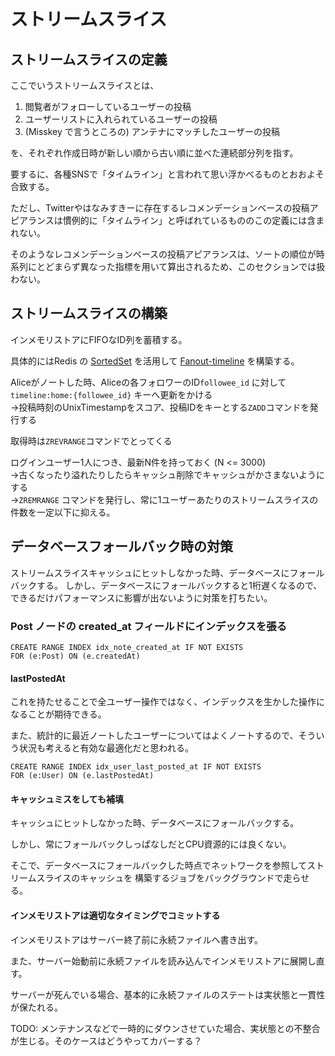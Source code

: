 # ストリームスライス

## ストリームスライスの定義

ここでいうストリームスライスとは、

1. 閲覧者がフォローしているユーザーの投稿
2. ユーザーリストに入れられているユーザーの投稿
3. (Misskey で言うところの) アンテナにマッチしたユーザーの投稿

を、それぞれ作成日時が新しい順から古い順に並べた連続部分列を指す。

要するに、各種SNSで「タイムライン」と言われて思い浮かべるものとおおよそ合致する。

ただし、Twitterやはなみすきーに存在するレコメンデーションベースの投稿アピアランスは慣例的に「タイムライン」と呼ばれているもののこの定義には含まれない。

そのようなレコメンデーションベースの投稿アピアランスは、ソートの順位が時系列にとどまらず異なった指標を用いて算出されるため、このセクションでは扱わない。

## ストリームスライスの構築

インメモリストアにFIFOなID列を蓄積する。

具体的にはRedis の [SortedSet] を活用して [Fanout-timeline] を構築する。

[SortedSet]: https://valkey.io/topics/sorted-sets/
[Fanout-timeline]: https://www.infoq.com/presentations/Twitter-Timeline-Scalability/

Aliceがノートした時、Aliceの各フォロワーのID`followee_id` に対して `timeline:home:{followee_id}` キーへ更新をかける \
→投稿時刻のUnixTimestampをスコア、投稿IDをキーとする`ZADD`コマンドを発行する

取得時は`ZREVRANGE`コマンドでとってくる

ログインユーザー1人につき、最新N件を持っておく (N <= 3000) \
→古くなったり溢れたりしたらキャッシュ削除でキャッシュがかさまないようにする \
→`ZREMRANGE` コマンドを発行し、常に1ユーザーあたりのストリームスライスの件数を一定以下に抑える。

## データベースフォールバック時の対策

ストリームスライスキャッシュにヒットしなかった時、データベースにフォールバックする。
しかし、データベースにフォールバックすると1桁遅くなるので、できるだけパフォーマンスに影響が出ないように対策を打ちたい。

### Post ノードの created_at フィールドにインデックスを張る

```cypher
CREATE RANGE INDEX idx_note_created_at IF NOT EXISTS
FOR (e:Post) ON (e.createdAt)
```

#### lastPostedAt
これを持たせることで全ユーザー操作ではなく、インデックスを生かした操作になることが期待できる。

また、統計的に最近ノートしたユーザーについてはよくノートするので、そういう状況も考えると有効な最適化だと思われる。

```cypher
CREATE RANGE INDEX idx_user_last_posted_at IF NOT EXISTS
FOR (e:User) ON (e.lastPostedAt)
```

#### キャッシュミスをしても補填

キャッシュにヒットしなかった時、データベースにフォールバックする。

しかし、常にフォールバックしっぱなしだとCPU資源的には良くない。

そこで、データベースにフォールバックした時点でネットワークを参照してストリームスライスのキャッシュを
構築するジョブをバックグラウンドで走らせる。

#### インメモリストアは適切なタイミングでコミットする

インメモリストアはサーバー終了前に永続ファイルへ書き出す。

また、サーバー始動前に永続ファイルを読み込んでインメモリストアに展開し直す。

サーバーが死んでいる場合、基本的に永続ファイルのステートは実状態と一貫性が保たれる。

TODO: メンテナンスなどで一時的にダウンさせていた場合、実状態との不整合が生じる。そのケースはどうやってカバーする？
